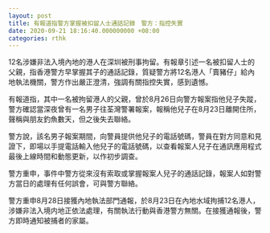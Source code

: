 ```yaml
---
layout: post
title: 有報道指警方掌握被扣留人士通話記錄　警方：指控失實
date: 2020-09-21 18:16:40.000000000 +08:00
categories: rthk
---
```


12名涉嫌非法入境內地的港人在深圳被刑事拘留。有報章引述一名被扣留人士的父親，指香港警方早掌握其子的通話記錄，質疑警方將12名港人「賣豬仔」給內地執法機關，警方作出嚴正澄清，強調有關指控失實，感到遺憾。
 
有報道指，其中一名被拘留港人的父親，曾於8月26日向警方報案指他兒子失蹤，警方確認當深夜曾有一名男子往荃灣警署報案，報稱他兒子在8月23日離開住所，聲稱與朋友釣魚數天，但之後失去聯絡。
 
警方說，該名男子報案期間，向警員提供他兒子的電話號碼，警員在對方同意和見證下，即場以手提電話輸入他兒子的電話號碼，以查看報案人兒子在通訊應用程式最後上線時間和動態更新，以作初步調查。

警方重申，事件中警方從來沒有索取或掌握報案人兒子的通話記錄，報案人如對警方當日的處理有任何誤會，可與警方聯絡。

警方重申8月28日接獲內地執法部門通報，於8月23日在內地水域拘捕12名港人，涉嫌非法入境内地正依法處理，有關執法行動與香港警方無關。在接獲通報後，警方即時通知被捕者的家屬。
